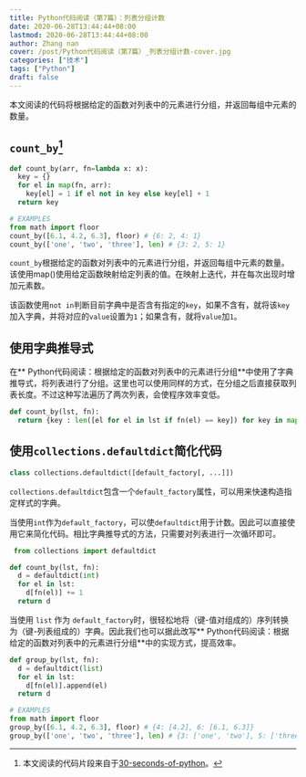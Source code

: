 ```yaml
---
title: Python代码阅读（第7篇）：列表分组计数
date: 2020-06-28T13:44:44+08:00
lastmod: 2020-06-28T13:44:44+08:00
author: Zhang nan
cover: /post/Python代码阅读（第7篇）_列表分组计数-cover.jpg
categories: ["技术"]
tags: ["Python"]
draft: false
---
```


本文阅读的代码将根据给定的函数对列表中的元素进行分组，并返回每组中元素的数量。

<!--more-->

## `count_by`[^1]

```python
def count_by(arr, fn=lambda x: x):
  key = {}
  for el in map(fn, arr):
    key[el] = 1 if el not in key else key[el] + 1
  return key

# EXAMPLES
from math import floor
count_by([6.1, 4.2, 6.3], floor) # {6: 2, 4: 1}
count_by(['one', 'two', 'three'], len) # {3: 2, 5: 1}
```

`count_by`根据给定的函数对列表中的元素进行分组，并返回每组中元素的数量。该使用map()使用给定函数映射给定列表的值。在映射上迭代，并在每次出现时增加元素数。

该函数使用`not in`判断目前字典中是否含有指定的`key`，如果不含有，就将该`key`加入字典，并将对应的`value`设置为`1`；如果含有，就将`value`加`1`。

## 使用字典推导式

在** Python代码阅读：根据给定的函数对列表中的元素进行分组**中使用了字典推导式，将列表进行了分组。这里也可以使用同样的方式，在分组之后直接获取列表长度。不过这种写法遍历了两次列表，会使程序效率变低。

```python
def count_by(lst, fn):
  return {key : len([el for el in lst if fn(el) == key]) for key in map(fn, lst)}
```

##  使用`collections.defaultdict`简化代码

```python
class collections.defaultdict([default_factory[, ...]])
```

`collections.defaultdict`包含一个`default_factory`属性，可以用来快速构造指定样式的字典。

当使用`int`作为`default_factory`，可以使`defaultdict`用于计数。因此可以直接使用它来简化代码。相比字典推导式的方法，只需要对列表进行一次循环即可。

```python
 from collections import defaultdict

def count_by(lst, fn):
  d = defaultdict(int)
  for el in lst:
    d[fn(el)] += 1
  return d
```

当使用 `list` 作为 `default_factory`时，很轻松地将（键-值对组成的）序列转换为（键-列表组成的）字典。因此我们也可以据此改写** Python代码阅读：根据给定的函数对列表中的元素进行分组**中的实现方式，提高效率。

```python
def group_by(lst, fn):
  d = defaultdict(list)
  for el in lst:
    d[fn(el)].append(el)
  return d

# EXAMPLES
from math import floor
group_by([6.1, 4.2, 6.3], floor) # {4: [4.2], 6: [6.1, 6.3]}
group_by(['one', 'two', 'three'], len) # {3: ['one', 'two'], 5: ['three']}
```

[^1]:	本文阅读的代码片段来自于[30-seconds-of-python](https://github.com/30-seconds/30-seconds-of-python)。

